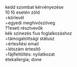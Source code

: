 kedd szombat kérvényezése  
10 fő esetén zöld  
÷körlevél  
÷egyedi meghívószöveg  
??eseti résztvevők  
kék színezés fius foglalkozáshoz  
÷támogatottsági státusz  
÷értesítési email  
÷létszám értesítő  
÷fájlfeltöltés: nyilatkozat  
étekallergia; done

